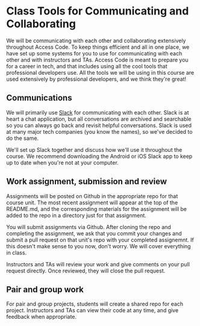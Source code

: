 
# Class Tools for Communicating and Collaborating

We will be communicating with each other and collaborating extensively throughout Access Code. To keep things efficient and all in one place, we have set up some systems for you to use for communicating with each other and with instructors and TAs. Access Code is meant to prepare you for a career in tech, and that includes using all the cool tools that professional developers use. All the tools we will be using in this course are used extensively by professional developers, and we think they're great!

## Communications

We will primarily use [Slack](https://slack.com/) for communicating with each other. Slack is at heart a chat application, but all conversations are archived and searchable so you can always go back and revisit helpful conversations. Slack is used at many major tech companies (you know the names), so we've decided to do the same. 

We'll set up Slack together and discuss how we'll use it throughout the course. We recommend downloading the Android or iOS Slack app to keep up to date when you're not at your computer. 

## Work assignment, submission and review

Assignments will be posted on Github in the appropriate repo for that course unit. The most recent assignment will appear at the top of the README.md, and the corresponding materials for the assignment will be added to the repo in a directory just for that assignment. 

You will submit assignments via Github. After cloning the repo and completing the assignment, we ask that you commit your changes and submit a pull request on that unit's repo with your completed assignemnt. If this doesn't make sense to you now, don't worry. We will cover everything in class. 

Instructors and TAs will review your work and give comments on your pull request directly. Once reviewed, they will close the pull request. 

## Pair and group work

For pair and group projects, students will create a shared repo for each project. Instructors and TAs can view their code at any time, and give feedback when appropriate. 


